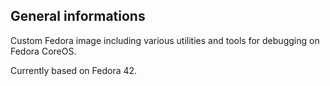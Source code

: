 ## General informations

Custom Fedora image including various utilities and tools for debugging on Fedora CoreOS.

Currently based on Fedora 42.
